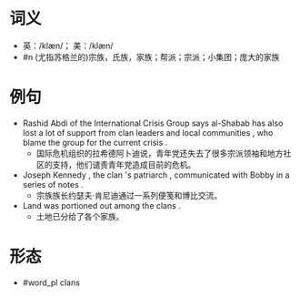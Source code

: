 # 词义
- 英：/klæn/； 美：/klæn/
- #n (尤指苏格兰的)宗族，氏族，家族；帮派；宗派；小集团；庞大的家族
# 例句
- Rashid Abdi of the International Crisis Group says al-Shabab has also lost a lot of support from clan leaders and local communities , who blame the group for the current crisis .
	- 国际危机组织的拉希德阿卜迪说，青年党还失去了很多宗派领袖和地方社区的支持，他们谴责青年党造成目前的危机。
- Joseph Kennedy , the clan 's patriarch , communicated with Bobby in a series of notes .
	- 宗族族长约瑟夫·肯尼迪通过一系列便笺和博比交流。
- Land was portioned out among the clans .
	- 土地已分给了各个家族。
# 形态
- #word_pl clans
